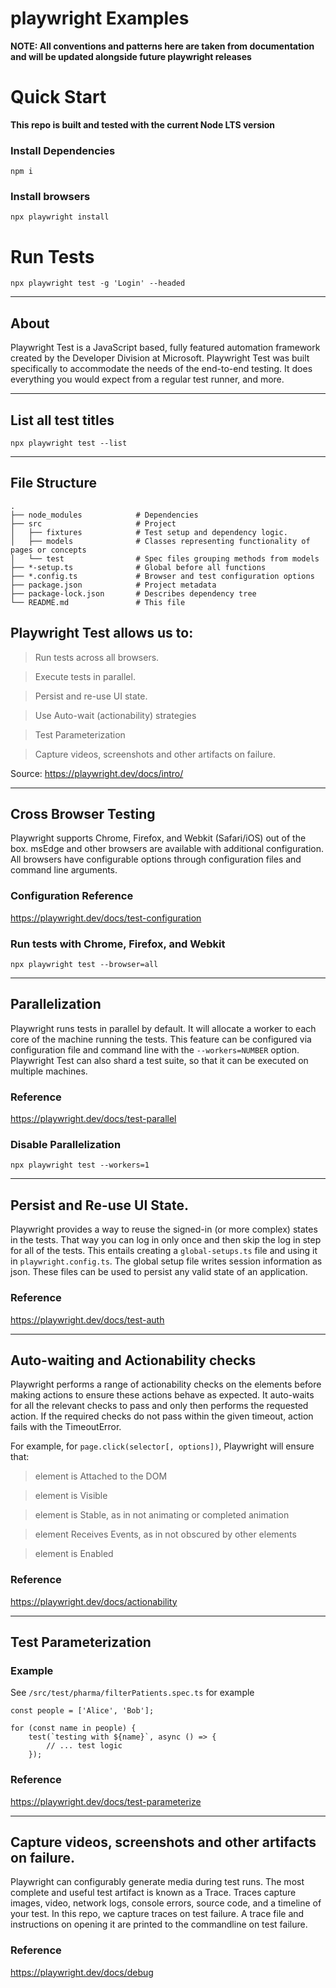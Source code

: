 # playwright Examples

**NOTE: All conventions and patterns here are taken from documentation and will be updated alongside future playwright releases**

# Quick Start

**This repo is built and tested with the current Node LTS version**

### Install Dependencies

`npm i`

### Install browsers

`npx playwright install`

# Run Tests

`npx playwright test -g 'Login' --headed`

---

## About

Playwright Test is a JavaScript based, fully featured automation framework created by the Developer Division at Microsoft. Playwright Test was built specifically to accommodate the needs of the end-to-end testing. It does everything you would expect from a regular test runner, and more.

---

## List all test titles

`npx playwright test --list`

---

## File Structure

    .
    ├── node_modules            # Dependencies
    ├── src                     # Project
    │   ├── fixtures            # Test setup and dependency logic.
    │   ├── models              # Classes representing functionality of pages or concepts
    │   └── test                # Spec files grouping methods from models
    ├── *-setup.ts              # Global before all functions
    ├── *.config.ts             # Browser and test configuration options
    ├── package.json            # Project metadata
    ├── package-lock.json       # Describes dependency tree
    └── README.md               # This file

## Playwright Test allows us to:

> Run tests across all browsers.

> Execute tests in parallel.

> Persist and re-use UI state.

> Use Auto-wait (actionability) strategies

> Test Parameterization

> Capture videos, screenshots and other artifacts on failure.

Source: https://playwright.dev/docs/intro/

---

## Cross Browser Testing

Playwright supports Chrome, Firefox, and Webkit (Safari/iOS) out of the box. msEdge and other browsers are available with additional configuration. All browsers have configurable options through configuration files and command line arguments.

### Configuration Reference

https://playwright.dev/docs/test-configuration

### Run tests with Chrome, Firefox, and Webkit

`npx playwright test --browser=all`

---

## Parallelization

Playwright runs tests in parallel by default. It will allocate a worker to each core of the machine running the tests. This feature can be configured via configuration file and command line with the `--workers=NUMBER` option. Playwright Test can also shard a test suite, so that it can be executed on multiple machines.

### Reference

https://playwright.dev/docs/test-parallel

### Disable Parallelization

`npx playwright test --workers=1`

---

## Persist and Re-use UI State.

Playwright provides a way to reuse the signed-in (or more complex) states in the tests. That way you can log in only once and then skip the log in step for all of the tests. This entails creating a `global-setups.ts` file and using it in `playwright.config.ts`. The global setup file writes session information as json. These files can be used to persist any valid state of an application.

### Reference

https://playwright.dev/docs/test-auth

---

## Auto-waiting and Actionability checks

Playwright performs a range of actionability checks on the elements before making actions to ensure these actions behave as expected. It auto-waits for all the relevant checks to pass and only then performs the requested action. If the required checks do not pass within the given timeout, action fails with the TimeoutError.

For example, for `page.click(selector[, options])`, Playwright will ensure that:

> element is Attached to the DOM

> element is Visible

> element is Stable, as in not animating or completed animation

> element Receives Events, as in not obscured by other elements

> element is Enabled

### Reference

https://playwright.dev/docs/actionability

---

## Test Parameterization

### Example

See `/src/test/pharma/filterPatients.spec.ts` for example

```
const people = ['Alice', 'Bob'];

for (const name in people) {
    test(`testing with ${name}`, async () => {
        // ... test logic
    });
```

### Reference

https://playwright.dev/docs/test-parameterize

---

## Capture videos, screenshots and other artifacts on failure.

Playwright can configurably generate media during test runs. The most complete and useful test artifact is known as a Trace. Traces capture images, video, network logs, console errors, source code, and a timeline of your test. In this repo, we capture traces on test failure. A trace file and instructions on opening it are printed to the commandline on test failure.

### Reference

https://playwright.dev/docs/debug
